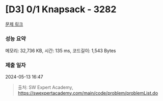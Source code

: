 # [D3] 0/1 Knapsack - 3282 

[문제 링크](https://swexpertacademy.com/main/code/problem/problemDetail.do?contestProbId=AWBJAVpqrzQDFAWr) 

### 성능 요약

메모리: 32,736 KB, 시간: 135 ms, 코드길이: 1,543 Bytes

### 제출 일자

2024-05-13 16:47



> 출처: SW Expert Academy, https://swexpertacademy.com/main/code/problem/problemList.do